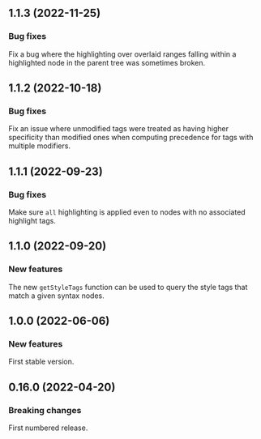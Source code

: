 ## 1.1.3 (2022-11-25)

### Bug fixes

Fix a bug where the highlighting over overlaid ranges falling within a highlighted node in the parent tree was sometimes broken.

## 1.1.2 (2022-10-18)

### Bug fixes

Fix an issue where unmodified tags were treated as having higher specificity than modified ones when computing precedence for tags with multiple modifiers.

## 1.1.1 (2022-09-23)

### Bug fixes

Make sure `all` highlighting is applied even to nodes with no associated highlight tags.

## 1.1.0 (2022-09-20)

### New features

The new `getStyleTags` function can be used to query the style tags that match a given syntax nodes.

## 1.0.0 (2022-06-06)

### New features

First stable version.

## 0.16.0 (2022-04-20)

### Breaking changes

First numbered release.
